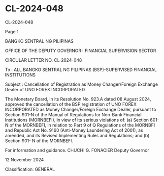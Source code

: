 # CL-2024-048

CL-2024-048

Page 1

BANGKO SENTRAL NG PILIPINAS

OFFICE OF THE DEPUTY GOVERNOR I FINANCIAL SUPERVISION SECTOR

CIRCULAR LETTER NO. CL-2024-048

To : ALL BANGKO SENTRAL NG PILIPINAS (BSP)-SUPERVISED FINANCIAL INSTITUTIONS

Subject : Cancellation of Registration as Money Changer/Foreign Exchange Dealer of UNO FOREX INCORPORATED

The Monetary Board, in its Resolution No. 923.A dated 08 August 2024, approved the cancellation of the BSP registration of UNO FOREX INCORPORATED as Money Changer/Foreign Exchange Dealer, pursuant to Section 901-N of the Manual of Regulations for Non-Bank Financial Institutions (MORNBEFI), in view of its serious violations of: (a) Section 601-N of the MORNBEFI, in relation to Part 9 of Q Regulations of the MORNBFI and Republic Act No. 9160 (Anti-Money Laundering Act of 2001), as amended, and its Revised Implementing Rules and Regulations; and (b) Section 901- N of the MORNBEFI.

For information and guidance.  CHUCHI G. FONACIER Deputy Governor

12 November 2024

Classification: GENERAL